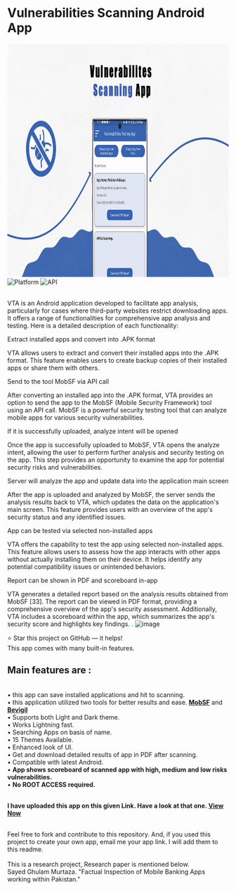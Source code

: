Vulnerabilities Scanning Android App
=========================

<p align="center">
   
<img src="https://github.com/gmsha-tech/VTAMSCS/raw/main/VTAMSCSBANNER.jpg" width="1024" height="530"/><br>
<img src="https://img.shields.io/badge/platform-Android-brightgreen.svg" alt="Platform"/>
<img src="https://img.shields.io/badge/API-23%2B-blue.svg" alt="API" /><br>
</p>
<br>
VTA is an Android application developed to facilitate app analysis, particularly for cases where third-party websites restrict downloading apps. It offers a range of functionalities for comprehensive app analysis and testing. Here is a detailed description of each functionality:

Extract installed apps and convert into .APK format

VTA allows users to extract and convert their installed apps into the .APK format. This feature enables users to create backup copies of their installed apps or share them with others.

Send to the tool MobSF via API call

After converting an installed app into the .APK format, VTA provides an option to send the app to the MobSF (Mobile Security Framework) tool using an API call. MobSF is a powerful security testing tool that can analyze mobile apps for various security vulnerabilities.

If it is successfully uploaded, analyze intent will be opened

Once the app is successfully uploaded to MobSF, VTA opens the analyze intent, allowing the user to perform further analysis and security testing on the app. This step provides an opportunity to examine the app for potential security risks and vulnerabilities.

Server will analyze the app and update data into the application main screen

After the app is uploaded and analyzed by MobSF, the server sends the analysis results back to VTA, which updates the data on the application's main screen. This feature provides users with an overview of the app's security status and any identified issues.

App can be tested via selected non-installed apps

VTA offers the capability to test the app using selected non-installed apps. This feature allows users to assess how the app interacts with other apps without actually installing them on their device. It helps identify any potential compatibility issues or unintended behaviors.

Report can be shown in PDF and scoreboard in-app

VTA generates a detailed report based on the analysis results obtained from MobSF [33]. The report can be viewed in PDF format, providing a comprehensive overview of the app's security assessment. Additionally, VTA includes a scoreboard within the app, which summarizes the app's security score and highlights key findings.
.
![image](https://github.com/gmsha-tech/VTAMSCS/assets/36192658/dfe30682-afa8-48f3-8ca0-5dd6647e8ea1)

⭐ Star this project on GitHub — it helps!<br> This app comes
with many built-in features.
<h2>
Main features are :
</h2>
<br> • this app can save installed applications and hit to scanning.
<br> • this application utilized two tools for better results and ease. <b>
<a href ="https://github.com/MobSF/Mobile-Security-Framework-MobSF">MobSF</a></b> and <b> <a href ="https://bevigil.com/">Bevigil</a></b>
<br> • Supports both Light and Dark theme.<br> • Works Lightning fast.<br> •
Searching Apps on basis of name.<br> • 15 Themes Available.<br> 
• Enhanced look of
UI.<br> • Get and download detailed results of app in PDF after scanning.<br> • Compatible with latest Android.<br> • <b> App shows scoreboard of scanned app with high, medium and low risks vulnerabilities.</b><br> • <b>No ROOT ACCESS
required.</b><br><br>

<b>I have uploaded this app on this given Link. Have a look at that
one.
<a href =" ">View Now</a></b><br><br>

Feel free to fork and contribute to this repository. And, if you used
this project to create your own app, email me your app link. I will add
them to this readme.<br> <br>This is a research project, Research paper is mentioned below.
<br> 
Sayed Ghulam Murtaza. "Factual Inspection of Mobile Banking Apps working within Pakistan." 
